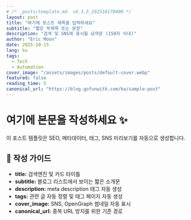 ```yaml
---
# /* _posts/template.md  v6.3.5_202510170000 */
layout: post
title: "여기에 포스트 제목을 입력하세요"
subtitle: "짧은 부제목 또는 문장"
description: "검색 및 SNS에 표시될 요약문 (150자 이내)"
author: "Eric Moon"
date: 2025-10-15
lang: ko
tags:
  - Tech
  - Automation
cover_image: "/assets/images/posts/default-cover.webp"
featured: false
reading_time: 5
canonical_url: "https://blog.gofunwith.com/ko/sample-post"
---
```


# 여기에 본문을 작성하세요 ✨

이 포스트 템플릿은 SEO, 메타데이터, 태그, SNS 미리보기를 자동으로 생성합니다.

## 🧭 작성 가이드
- **title:** 검색엔진 및 카드 타이틀
- **subtitle:** 블로그 리스트에서 보이는 짧은 소개문
- **description:** meta description 태그 자동 생성
- **tags:** 관련 글 자동 정렬 및 태그 페이지 자동 생성
- **cover_image:** SNS, OpenGraph 썸네일 자동 표시
- **canonical_url:** 중복 URL 방지를 위한 기준 경로
